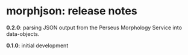 # morphjson: release notes

**0.2.0**:  parsing JSON output from the Perseus Morphology Service into data-objects.

**0.1.0**:  initial development
